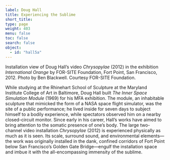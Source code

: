 ```yaml
---
label: Doug Hall
title: Experiencing the Sublime
short_title:
type: page
weight: 403
menu: false
toc: false
search: false
object:
  - id: "hall5a"
---
```

Installation view of Doug Hall’s video *Chrysopylae* (2012) in the exhibition *International Orange* by FOR-SITE Foundation, Fort Point, San Francisco, 2012. Photo by Ben Blackwell. Courtesy FOR-SITE Foundation.

While studying at the Rhinehart School of Sculpture at the Maryland Institute College of Art in Baltimore, Doug Hall built *The* *Inner Space Simulation Module* (1969) for his MFA exhibition. The module, an inhabitable sculpture that mimicked the form of a NASA space flight simulator, was the site of a public performance; he lived inside for seven days to subject himself to a bodily experience, while spectators observed him on a nearby closed-circuit monitor. Since early in his career, Hall’s works have aimed to bring attention to the somatic presence of one’s body. The large two-channel video installation *Chrysopylae* (2012) is experienced physically as much as it is seen. Its scale, surround sound, and environmental elements—the work was originally installed in the dank, confined corridors of Fort Point below San Francisco’s Golden Gate Bridge—engulf the installation space and imbue it with the all-encompassing immensity of the sublime.
